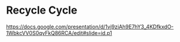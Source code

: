 # Recycle Cycle


https://docs.google.com/presentation/d/1vj9ziAh9E7hY3_4KDfkxdO-1WbkcVV0S0qvFkQ86RCA/edit#slide=id.p1
